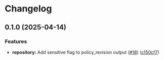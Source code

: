 # Changelog

## 0.1.0 (2025-04-14)


### Features

* **repository:** Add sensitive flag to policy_revision output ([#18](https://github.com/Excoriate/terraform-aws-codeartifact/issues/18)) ([c150cf7](https://github.com/Excoriate/terraform-aws-codeartifact/commit/c150cf75ed7eea0d40f0ac5d19bf74757ab0f7a8))
